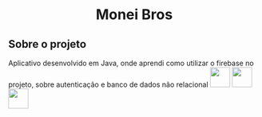 <h1 align="center">Monei Bros</h1>
<h2>Sobre o projeto</h2>
Aplicativo desenvolvido em Java, onde aprendi como utilizar o firebase no projeto, sobre autenticação e banco de dados não relacional
            <img src="https://cdn.jsdelivr.net/gh/devicons/devicon/icons/android/android-original.svg" width="40" height="40"/>  <img src="https://cdn.jsdelivr.net/gh/devicons/devicon/icons/java/java-original.svg" width="40" height="40"/> <img src="https://cdn.jsdelivr.net/gh/devicons/devicon/icons/firebase/firebase-plain.svg" width="40" height="40"/>
          

